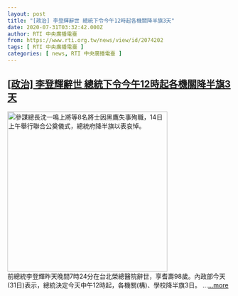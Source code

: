 ```yaml
---
layout: post
title: "[政治] 李登輝辭世 總統下令今午12時起各機關降半旗3天"
date: 2020-07-31T03:32:42.000Z
author: RTI 中央廣播電臺
from: https://www.rti.org.tw/news/view/id/2074202
tags: [ RTI 中央廣播電臺 ]
categories: [ news, RTI 中央廣播電臺 ]
---
```

<!--1596166362000-->
[[政治] 李登輝辭世 總統下令今午12時起各機關降半旗3天](https://www.rti.org.tw/news/view/id/2074202)
------

<div>
<img src="https://static.rti.org.tw/assets/thumbnails/2020/01/14/20200114000042M.jpg" width="360" alt="參謀總長沈一鳴上將等8名將士因黑鷹失事殉職，14日上午舉行聯合公奠儀式，總統府降半旗以表哀悼。" title="參謀總長沈一鳴上將等8名將士因黑鷹失事殉職，14日上午舉行聯合公奠儀式，總統府降半旗以表哀悼。"><br>前總統李登輝昨天晚間7時24分在台北榮總醫院辭世，享耆壽98歲。內政部今天(31日)表示，總統決定今天中午12時起，各機關(構)、學校降半旗3日。&nbsp;...<a target="_blank" href="https://www.rti.org.tw/news/view/id/2074202">...more</a>
</div>
